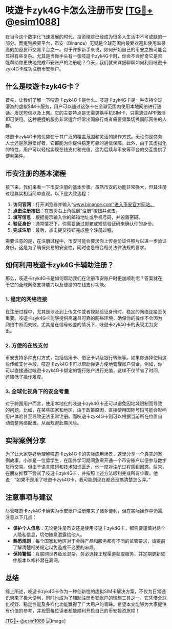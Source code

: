 # 吱遊卡zyk4G卡怎么注册币安 [[TG💪+ @esim1088](https://t.me/s/esim1088)]

在当今这个数字化飞速发展的时代，投资理财已经成为很多人生活中不可或缺的一部分。而提到投资平台，币安（Binance）无疑是全球范围内最受欢迎和使用率最高的加密货币交易平台之一。对于许多新手来说，如何开始自己的币安之旅可能会显得有些复杂。尤其是当你手头有一张吱遊卡zyk4G卡时，你会不会好奇它是否能帮助你更快地完成币安账户的注册呢？今天，我们就来详细聊聊如何利用吱遊卡zyk4G卡成功注册币安账户。

## 什么是吱遊卡zyk4G卡？

首先，让我们了解一下吱遊卡zyk4G卡是什么。吱遊卡zyk4G卡是一种支持全球漫游的虚拟SIM卡服务，用户可以通过这张卡在全球范围内使用本地网络进行通话、发送短信以及上网。它的主要特点是无需更换手机SIM卡，只需通过APP激活即可使用。这种便捷的服务非常适合经常出国旅行或者需要频繁切换国际网络的人群。

吱遊卡zyk4G卡的优势在于其广泛的覆盖范围和灵活的操作方式。无论你是商务人士还是旅游爱好者，它都能为你提供稳定可靠的通信保障。此外，由于其虚拟化的特性，用户可以轻松实现在线支付和充值，这为后续与币安等平台的交互提供了便利条件。

## 币安注册的基本流程

接下来，我们来看一下币安注册的基本步骤。虽然币安的功能非常强大，但其注册过程其实相当简单直观。以下是大致流程：

1. **访问官网**：打开浏览器并输入“www.binance.com”进入币安官方网站。
2. **点击注册按钮**：在首页右上角找到“注册”按钮并点击。
3. **填写信息**：根据提示输入你的邮箱地址或手机号码，并设置密码。
4. **验证身份**：通常情况下，你需要通过邮箱或短信验证码来确认你的身份。
5. **完成注册**：最后，点击提交按钮完成整个注册过程。

需要注意的是，在注册过程中，币安可能会要求你上传身份证件照片以进一步验证身份。这是为了确保交易的安全性，同时也是符合相关法律法规的要求。

## 如何利用吱遊卡zyk4G卡辅助注册？

那么，吱遊卡zyk4G卡是如何帮助我们在注册币安账户时更加顺利呢？答案就在于它的全球网络支持能力以及便捷的在线支付功能。

### 1. 稳定的网络连接

在注册过程中，尤其是涉及到上传文件或者视频验证身份时，稳定的网络连接至关重要。吱遊卡zyk4G卡能够提供高速且可靠的网络环境，确保你的操作不会因为网络中断而失败。尤其是在信号较差的情况下，吱遊卡zyk4G卡的表现尤为突出。

### 2. 方便的在线支付

币安支持多种支付方式，包括信用卡、借记卡以及银行转账等。如果你选择使用这些传统支付手段，吱遊卡zyk4G卡可以帮助你更方便地管理账户资金。例如，你可以直接通过吱遊卡zyk4G卡绑定的银行账户进行充值，这样不仅节省了时间，还降低了操作难度。

### 3. 全球化视角下的安全考量

对于跨国用户而言，使用本地化的吱遊卡zyk4G卡还可以避免因地域限制而导致的问题。比如，在某些国家和地区，由于政策原因，直接使用国际号码可能会影响用户体验甚至导致无法正常注册。而吱遊卡zyk4G卡则可以根据当前所在位置自动调整网络配置，从而规避此类风险。

## 实际案例分享

为了让大家更好地理解吱遊卡zyk4G卡的实际应用场景，这里分享一个真实的案例故事。小李是一位留学生，在国外学习期间急需开通一个币安账户以便参与数字货币交易。但由于语言障碍和技术知识匮乏，他一度对注册过程感到困惑。后来，在朋友推荐下尝试了吱遊卡zyk4G卡，并按照上述方法顺利完成所有步骤。他说：“如果不是用了吱遊卡zyk4G卡，我可能到现在都还没搞清楚怎么弄。”

## 注意事项与建议

尽管吱遊卡zyk4G卡确实为币安账户注册带来了诸多便利，但在实际操作中仍需注意以下几点：

- **保护个人信息**：无论是注册币安还是使用吱遊卡zyk4G卡，都需要谨慎对待个人隐私信息，切勿随意泄露给他人。
- **熟悉规则**：每个国家和地区对于金融产品和服务都有不同的监管要求，请提前了解清楚相关规定以免造成不必要的麻烦。
- **保持警惕**：互联网世界鱼龙混杂，务必选择正规渠道获取服务，并定期更新软件版本以修补潜在漏洞。

## 总结

综上所述，吱遊卡zyk4G卡作为一种创新性的虚拟SIM卡解决方案，不仅为日常通讯带来了极大便利，同时也成为了辅助注册币安账户的理想工具之一。它凭借全球化视野、稳定性能及多样化功能赢得了广大用户的青睐。希望本文能够为大家提供有价值的参考，并祝愿每位读者都能顺利开启自己的币安投资旅程！

[[TG💪+ @esim1088](https://t.me/s/esim1088) ![Image](https://i.postimg.cc/4NQfJmqS/Snipaste-2025-05-13-00-14-12.png)]